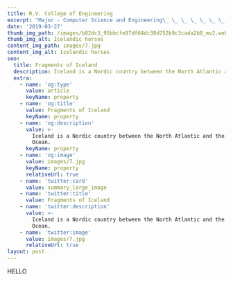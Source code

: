 ```yaml
---
title: R.V. College of Engineering
excerpt: "Major - Computer Science and Engineering\_ \_ \_ \_ \_ \_ \_ \_ \_ \_ \_ \_ \_ \_ \_CGPA- 9.15 (Current)\_ \_ \_ \_ \_ \_ \_ \_ \_ \_ \_ \_ \_ \_ \_ \_ \_ \_ \_ \_ \_ \_ \_ \_ \_ \_ \_ \_ \_ \_ \_ \_ \_No.of Active Backlogs - 0\_ \_ \_ \_ \_ \_ \_ \_ \_ \_ \_ \_ \_ \_ \_ \_ \_ \_ \_ \_ \_Year of Passing Out -2022"
date: '2019-03-27'
thumb_img_path: /images/b82dc3_95bbcfe87df64dc38d752b9c3cada2b8_mv2.webp
thumb_img_alt: Icelandic horses
content_img_path: images/7.jpg
content_img_alt: Icelandic horses
seo:
  title: Fragments of Iceland
  description: Iceland is a Nordic country between the North Atlantic and the Arctic Ocean.
  extra:
    - name: 'og:type'
      value: article
      keyName: property
    - name: 'og:title'
      value: Fragments of Iceland
      keyName: property
    - name: 'og:description'
      value: >-
        Iceland is a Nordic country between the North Atlantic and the Arctic
        Ocean.
      keyName: property
    - name: 'og:image'
      value: images/7.jpg
      keyName: property
      relativeUrl: true
    - name: 'twitter:card'
      value: summary_large_image
    - name: 'twitter:title'
      value: Fragments of Iceland
    - name: 'twitter:description'
      value: >-
        Iceland is a Nordic country between the North Atlantic and the Arctic
        Ocean.
    - name: 'twitter:image'
      value: images/7.jpg
      relativeUrl: true
layout: post
---
```

HELLO
